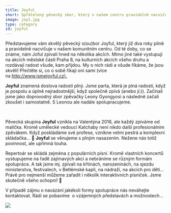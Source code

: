 ```yaml
---
title: Joyful
short: Spřátelený pěvecký sbor, který v našem centru pravidelně nacvičuje.
image: joy1.jpg
type: category
id: joyful
---
```


Představujeme vám skvělý pěvecký s(ou)bor Joyful, který již dva roky pilně a pravidelně nacvičuje v našem komunitním centru. Od té doby, co se známe, nám Joful zpívali hned na několika akcích. Mimo jiné také vystupují na akcích městské části Praha 8, na kulturních akcích všeho druhu a rozdávají radost všude, kam přijdou. My o nich rádi a všude říkáme, že jsou skvělí! Přečtěte si, co o sobě říkají oni sami (více na [http://www.jsmejoyful.cz).](http://www.jsmejoyful.cz)



**Joyful** znamená doslova radosti plný. Jsme parta, která je plná radosti, když je pospolu a úplně nejradostnější, když společně zpívá (anebo jí:)). Začínali jsme jako doprovodný sbor zpěvačky Leony Gyongyosi a následně začali zkoušet i samostatně. S Leonou ale nadále spolupracujeme.

​

Pěvecká skupina **Joyful** vznikla na Valentýna 2016, ale každý zpíváme od malička. Kromě umělecké vedoucí Katchaby není nikdo další profesionálním zpěvákem. Když poskládáme své profese, vznikne velmi pestrá a komplexní skládačka… 🙂 **Joyful** se věnujeme s plným nasazením. Nežene nás totiž povinnost, ale upřímná touha.

Repertoár se skládá zejména z populárních písní. Kromě vlastních koncertů vystupujeme na řadě zajímavých akcí a nebráníme se různým formám spolupráce. A tak jsme mj. zpívali na křtinách, narozeninách, na sjezdu ministerstva, festivalech, v Betlémské kapli, na nádraží, na akcích pro děti… Právě pro nejmenší můžeme zařadit i několik interaktivních písniček. Jsme skutečně všeho schopní! 🙂

V případě zájmu o navázání jakékoli formy spolupráce nás neváhejte kontaktovat. Rádi se pobavíme  o vzájemných představách a možnostech…

![](https://static.wixstatic.com/media/d95b8b_dece885d84234dd2af29a8cd12dff761~mv2.png/v1/fill/w_567,h_276,al_c,q_80,usm_0.66_1.00_0.01/d95b8b_dece885d84234dd2af29a8cd12dff761~mv2.webp)
